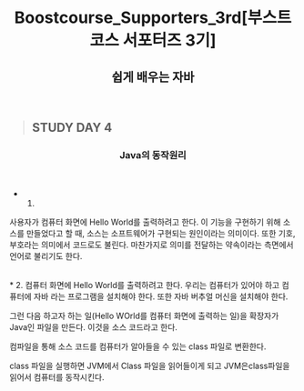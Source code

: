 <h1 align = "center">Boostcourse_Supporters_3rd[부스트코스 서포터즈 3기]</h1>
<h2 align = "center">쉽게 배우는 자바</h2>
<br>

>## STUDY DAY 4
<h3 align = "center">Java의 동작원리</h3>
<br>

* 1.
사용자가 컴퓨터 화면에 Hello World를 출력하려고 한다.
이 기능을 구현하기 위해 소스를 만들었다고 할 때, 소스는 소프트웨어가 구현되는 원인이라는 의미이다.
또한 기호, 부호라는 의미에서 코드로도 불린다.
마찬가지로 의미를 전달하는 약속이라는 측면에서 언어로 불리기도 한다.

<br>
* 2.
컴퓨터 화면에 Hello World를 출력하려고 한다.
우리는 컴퓨터가 있어야 하고 컴퓨터에 자바 라는 프로그램을 설치해야 한다.
또한 자바 버추얼 머신을 설치해야 한다.

그런 다음 하고자 하는 일(Hello WOrld를 컴퓨터 화면에 출력하는 일)을 확장자가 Java인 파일을 만든다.
이것을 소스 코드라고 한다.

컴파일을 통해 소스 코드를 컴퓨터가 알아들을 수 있는 class 파일로 변환한다.

class 파일을 실행하면 JVM에서 Class 파일을 읽어들이게 되고 JVM은class파일을 읽어서 컴퓨터를 동작시킨다.
